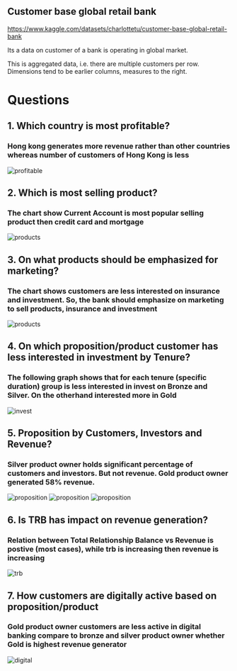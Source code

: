 ## Customer base global retail bank

https://www.kaggle.com/datasets/charlottetu/customer-base-global-retail-bank


Its a data on customer of a bank is operating in global market.


This is aggregated data, i.e. there are multiple customers per row. Dimensions tend to be earlier columns, measures to the right.

# Questions
## 1. Which country is most profitable?
### Hong kong generates more revenue rather than other countries whereas number of customers of Hong Kong is less

![profitable](reports/1.png)

## 2. Which is most selling product?
### The chart show Current Account is most popular selling product then credit card and mortgage


 ![products](reports/2_3.png)


## 3. On what products should be emphasized for marketing?
### The chart shows customers are less interested on insurance and investment. So, the bank should emphasize on marketing to sell products, insurance and investment

 ![products](reports/2_3.png)

## 4. On which proposition/product customer has less interested in investment by Tenure?
### The following graph shows that for each tenure (specific duration) group is less interested in invest on Bronze and Silver. On the otherhand interested more in Gold

 ![invest](reports/4.png)

## 5. Proposition by Customers, Investors and Revenue?
### Silver product owner holds significant percentage of customers and investors. But not revenue. Gold product owner generated 58% revenue.

![proposition](reports/5_1.png)
![proposition](reports/5_2.png)
![proposition](reports/5_3.png)

## 6. Is TRB has impact on revenue generation?
### Relation between Total Relationship Balance vs Revenue is postive (most cases), while trb is increasing then revenue is increasing

![trb](reports/6.png)

## 7. How customers are digitally active based on proposition/product
### Gold product owner customers are less active in digital banking compare to bronze and silver product owner whether Gold is highest revenue generator

![digital](reports/7.png)